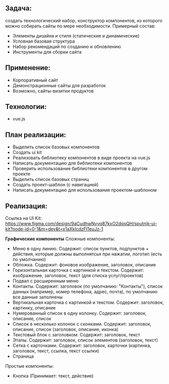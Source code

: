 ## Задача: 
создать технологический набор, конструктор компонентов, из которого можно собирать сайты по мере необходимости. 
Примерный состав:
- Элементы дизайна и стиля (статические и динамические)
- Условная базовая структура
- Набор рекомендаций по созданию и обновлению
- Инструменты для сборки сайта

## Применение:
- Корпоративный сайт
- Демонстрационные сайты для разработок
- Возможно, сайты-визитки продуктов

## Технологии: 
- vue.js

## План реализации: 
- Выделить список базовых компонентов 
- Создать ui kit 
- Реализовать библиотеку компонентов в виде проекта на vue.js
- Написать документацию для библиотеки компонентов
- Проверить использование библиотеки компонентов в другом проекте
- Выделить список базовых страниц
- Создать проект-шаблон (с навигацией)
- Написать документацию для использования проектом-шаблоном

## Реализация:
Ссылка на UI Kit: https://www.figma.com/design/9aCudhwNvyq87kxO2dqsQH/sputnik-ui-kit?node-id=0-1&m=dev&t=x1aXklcdzFI1euJz-1

**Графические компоненты** 
Сложные компоненты:
+ Меню в одну линию. Содержит: список пунктов, подпунктов + действия, которые должны выполнятсья при нажатии, логотип (есть по умолчанию)
+ Обложка. Содержит: фоновое изображение, заголовок, описание
+ Горизонтальная карточка с картинкой и текстом. Содержит: изображение, заголовок, текст (для списка услуг/проектов)
+ Подвал с расширенным меню
+ Контакты. Содержит: заголовок (по умолчанию: "Контакты"), список данных (например, номер телефона, адрес, почта), по умолчанию все данные заполнены
+ Вертикальная карточка с картинкой и текстом. Содержит: заголовок, картинку, описание
+ Нумерованный список в одну колонку. Содержит: заголовок, описание, список
+ Список в несколько колонок с сконками. Содержит: заголовок, описание, список (заголовок, описание, иконка)
+ Текстовый блок с заголовком. Содержит: заголовок, текст
+ Этапы. Содержит: заголовок, список элементов (заголовок, текст)
+ Сетка с карточками. Содержит: заголовок, карточки (картинка, заголовок, текст, ссылка, текст ссылки) 
+ Страница

Простые компоненты: 
+ Кнопка (Принимает: текст, действие)





